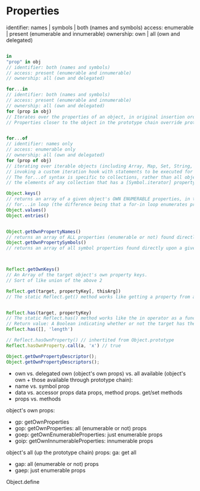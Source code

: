 # Properties

identifier: names | symbols | both (names and symbols)
access: enumerable | present (enumerable and innumerable)
ownership: own | all (own and delegated)


```js

in
"prop" in obj
// identifier: both (names and symbols)
// access: present (enumerable and innumerable)
// ownership: all (own and delegated)

for...in
// identifier: both (names and symbols)
// access: present (enumerable and innumerable)
// ownership: all (own and delegated)
for (prop in obj)
// Iterates over the properties of an object, in original insertion order.
// Properties closer to the object in the prototype chain override prototypes' properties.


for...of
// identifier: names only
// access: enumerable only
// ownership: all (own and delegated)
for (prop of obj)
// iterating over iterable objects (including Array, Map, Set, String, TypedArray, arguments object and so on),
// invoking a custom iteration hook with statements to be executed for the value of each distinct property.
// The for...of syntax is specific to collections, rather than all objects. It will iterate in this manner over
// the elements of any collection that has a [Symbol.iterator] property. Excludes symbols.

Object.keys()
// returns an array of a given object's OWN ENUMERABLE properties, in the same order as that provided by a
// for...in loop (the difference being that a for-in loop enumerates properties in the prototype chain as well).
Object.values()
Object.entries()


Object.getOwnPropertyNames()
// returns an array of ALL properties (enumerable or not) found directly upon a given object.
Object.getOwnPropertySymbols()
// returns an array of all symbol properties found directly upon a given object.



Reflect.getOwnKeys()
// An Array of the target object's own property keys.
// Sort of like union of the above 2

Reflect.get(target, propertyKey[, thisArg])
// The static Reflect.get() method works like getting a property from an object (target[propertyKey])


Reflect.has(target, propertyKey)
// The static Reflect.has() method works like the in operator as a function.
// Return value: A Boolean indicating whether or not the target has the property.
Reflect.has([], 'length')

// Reflect.hasOwnProperty() // inhertited from Object.prototype
Reflect.hasOwnProperty.call(a, 'x') // true

Object.getOwnPropertyDescriptor();
Object.getOwnPropertyDescriptors();
```

- own vs. delegated
  own (object's own props) vs. all available (object's own + those available through prototype chain):
- name vs. symbol prop
- data vs. accessor props
  data props, method props. get/set methods
- props vs. methods


object's own props:
- gp: getOwnProperties
- gop: getOwnProperties: all (enumerable or not) props
- goep: getOwnEnumerableProperties: just enumerable props
- goip: getOwnInnumerableProperties: innumerable props

object's all (up the prototype chain) props:
ga: get all
- gap: all (enumerable or not) props
- gaep: just enumerable props



Object.define